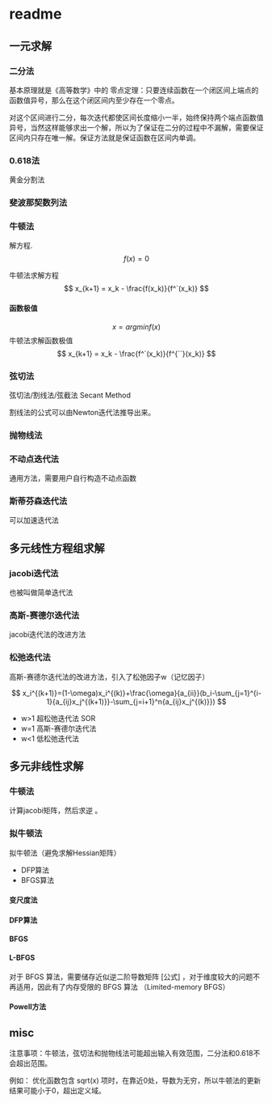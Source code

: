 # readme


## 一元求解

### 二分法

基本原理就是《高等数学》中的 零点定理：只要连续函数在一个闭区间上端点的函数值异号，那么在这个闭区间内至少存在一个零点。

对这个区间进行二分，每次迭代都使区间长度缩小一半，始终保持两个端点函数值异号，当然这样能够求出一个解，所以为了保证在二分的过程中不漏解，需要保证区间内只存在唯一解。保证方法就是保证函数在区间内单调。

### 0.618法
黄金分割法
### 斐波那契数列法

### 牛顿法
解方程.
$$
f(x) = 0
$$

牛顿法求解方程
$$
x_{k+1} = x_k - \frac{f(x_k)}{f^`(x_k)}
$$
#### 函数极值
$$
x = arg min f(x)
$$
牛顿法求解函数极值
$$
x_{k+1} = x_k - \frac{f^`(x_k)}{f^{``}(x_k)}
$$

### 弦切法
弦切法/割线法/弦截法 Secant Method


割线法的公式可以由Newton迭代法推导出来。


### 抛物线法

### 不动点迭代法
通用方法，需要用户自行构造不动点函数
### 斯蒂芬森迭代法
可以加速迭代法

## 多元线性方程组求解

### jacobi迭代法
也被叫做简单迭代法
### 高斯-赛德尔迭代法
jacobi迭代法的改进方法

### 松弛迭代法
高斯-赛德尔迭代法的改进方法，引入了松弛因子w（记忆因子）

$$
x_i^{(k+1)}=(1-\omega)x_i^{(k)}+\frac{\omega}{a_{ii}}(b_i-\sum_{j=1}^{i-1}{a_{ij}x_j^{(k+1)}}-\sum_{j=i+1}^n{a_{ij}x_j^{(k)}})
$$


- w>1 超松弛迭代法 SOR 
- w=1 高斯-赛德尔迭代法
- w<1 低松弛迭代法


## 多元非线性求解



### 牛顿法

计算jacobi矩阵，然后求逆 。


### 拟牛顿法

拟牛顿法（避免求解Hessian矩阵）
- DFP算法
- BFGS算法
#### 变尺度法
#### DFP算法
#### BFGS
#### L-BFGS
对于 BFGS 算法，需要储存近似逆二阶导数矩阵 [公式] ，对于维度较大的问题不再适用，因此有了内存受限的 BFGS 算法 （Limited-memory BFGS）
#### Powell方法

## misc

注意事项：牛顿法，弦切法和抛物线法可能超出输入有效范围，二分法和0.618不会超出范围。 

例如： 优化函数包含 sqrt(x) 项时，在靠近0处，导数为无穷，所以牛顿法的更新结果可能小于0，超出定义域。
